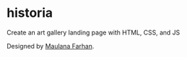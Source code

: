 # historia

Create an art gallery landing page with HTML, CSS, and JS

Designed by [Maulana Farhan](https://dribbble.com/shots/17796446-Art-Gallery-Website-Exploration).
